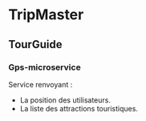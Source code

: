# TripMaster

## TourGuide

### Gps-microservice

Service renvoyant : 
  - La position des utilisateurs.
  - La liste des attractions touristiques.
